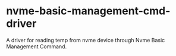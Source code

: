 # nvme-basic-management-cmd-driver

A driver for reading temp from nvme device through Nvme Basic Management Command.

